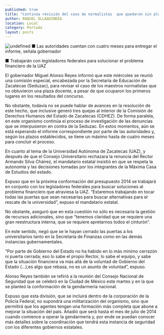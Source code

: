 ```yaml
---
published: true
title: "Continúa revisión del caso de normalistas  que quedaron sin plazas docentes: MAR"
author: RAQUEL OLLAQUINDIA
location: Local
category: Portada
layout: posts
---
```


![undefined](http://i.imgur.com/oM5vtjVm.jpg)
■ Las autoridades cuentan con cuatro meses para entregar el informe, señala gobernador

■ Trabajarán con legisladores federales para solucionar el problema financiero de la UAZ

El gobernador Miguel Alonso Reyes informó que este miércoles se reunió una comisión especial, encabezada por la Secretaría de Educación de Zacatecas (Seduzac), para revisar el caso de los maestros normalistas que no obtuvieron una plaza docente, a pesar de que ocuparon los primeros lugares en los resultados del concurso.

No obstante, todavía no se puede hablar de avances en la resolución de este hecho, que inclusive generó tres quejas al interior de la Comisión de Derechos Humanos del Estado de Zacatecas (CDHEZ). De forma paralela, en este organismo continúa el proceso de investigación de las denuncias que se interpusieron en contra de la Seduzac.
En estos momentos, aún se está esperando el informe correspondiente por parte de las autoridades y, según los plazos establecidos, se tiene un máximo hasta de cuatro meses para concluir el proceso.

En cuanto al tema de la Universidad Autónoma de Zacatecas (UAZ), y después de que el Consejo Universitario rechazara la renuncia del Rector Armando Silva Cháirez, el mandatario estatal insistió en que se respeta la autonomía y las decisiones tomadas por los integrantes de la Máxima Casa de Estudios del estado.

Expuso que en la próxima conformación del presupuesto 2014 se trabajará en conjunto con los legisladores federales para buscar soluciones al problema financiero que atraviesa la UAZ. “Estaremos trabajando en tocar todas las puertas que sean necesarias para buscar alternativas para el rescate de la universidad”, expuso el mandatario estatal.

No obstante, aseguró que en esta cuestión no sólo es necesaria la gestión de recursos adicionales, sino que “tenemos claridad que se requiere una gran reestructura interna, que se requiere apretarnos todos el cinturón”.

En este sentido, negó que se le hayan cerrado las puertas a los universitarios tanto en la Secretaría de Finanzas como en las demás instancias gubernamentales.

“Por parte de Gobierno del Estado no ha habido en lo más mínimo cerrazón ni puerta cerrada; eso lo sabe el propio Rector, lo sabe el equipo, y sabe que la situación financiera va más allá de la voluntad de Gobierno del Estado (…);es algo que rebasa, no es un asunto de voluntad”, expuso.

Alonso Reyes también se refirió a la reunión del Consejo Nacional de Seguridad que se celebró en la Ciudad de México este martes y en la que se planteó la conformación de la gendarmería nacional.

Expuso que esta división, que se incluirá dentro de la corporación de la Policía Federal, no supondrá una militarización del organismo, sino que permitirá que los agentes tengan una formación más completa que abone a mejorar la situación del país.
Añadió que será hasta el mes de julio de 2014 cuando comience a operar la gendarmería y, por ende se puedan conocer más detalles sobre la coordinación que tendrá esta instancia de seguridad con los diferentes gobiernos estatales.
